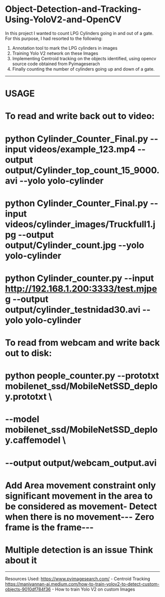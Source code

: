 # Object-Detection-and-Tracking-Using-YoloV2-and-OpenCV

In this project I wanted to count LPG Cylinders going in and out of a gate. For this purpose, I had resorted to the following:
1. Annotation tool to mark the LPG cylinders in images
2. Training Yolo V2 network on these Images
3. Implementing Centroid tracking on the objects identified, using opencv source code obtained from Pyimageserach
4. Finally counting the number of cylinders going up and down of a gate.

---------------------------------------------------------------------------
# USAGE
# To read and write back out to video:
# python Cylinder_Counter_Final.py --input videos/example_123.mp4 --output output/Cylinder_top_count_15_9000.avi --yolo yolo-cylinder
# python Cylinder_Counter_Final.py --input videos/cylinder_images/Truckfull1.jpg --output output/Cylinder_count.jpg --yolo yolo-cylinder
# python Cylinder_counter.py --input http://192.168.1.200:3333/test.mjpeg --output output/cylinder_testnidad30.avi --yolo yolo-cylinder
# To read from webcam and write back out to disk:
# python people_counter.py --prototxt mobilenet_ssd/MobileNetSSD_deploy.prototxt \
#   --model mobilenet_ssd/MobileNetSSD_deploy.caffemodel \
#   --output output/webcam_output.avi
# Add Area movement constraint only significant movement in the area to be considered as movement- Detect when there is no movement--- Zero frame is the frame--- 
# Multiple detection is an issue Think about it

----------------------------------------------------------------------------
Resources Used:
https://www.pyimagesearch.com/ - Centroid Tracking
https://manivannan-ai.medium.com/how-to-train-yolov2-to-detect-custom-objects-9010df784f36 - How to train Yolo V2 on custom Images


